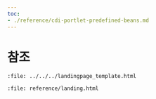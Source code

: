 ```yaml
---
toc:
- ./reference/cdi-portlet-predefined-beans.md
---
```

# 참조

```{raw} html
:file: ../../../landingpage_template.html
```

```{raw} html
:file: reference/landing.html
```